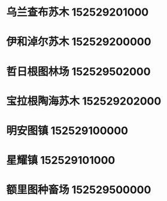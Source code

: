 # 乌兰查布苏木 152529201000
# 伊和淖尔苏木 152529200000
# 哲日根图林场 152529502000
# 宝拉根陶海苏木 152529202000
# 明安图镇 152529100000
# 星耀镇 152529101000
# 额里图种畜场 152529500000
